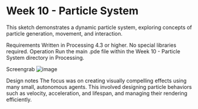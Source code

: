 #  Week 10 - Particle System
This sketch demonstrates a dynamic particle system, exploring concepts of particle generation, movement, and interaction.

Requirements
Written in Processing 4.3 or higher.
No special libraries required.
Operation
Run the main .pde file within the Week 10 - Particle System directory in Processing.

Screengrab
![image](https://github.com/user-attachments/assets/0dde3508-5801-4c16-a1f1-453694ad9320)

Design notes
The focus was on creating visually compelling effects using many small, autonomous agents. This involved designing particle behaviors such as velocity, acceleration, and lifespan, and managing their rendering efficiently.
